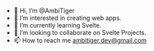 - 👋 Hi, I’m @AmbiTiger
- 👀 I’m interested in creating web apps.
- 🌱 I’m currently learning Svelte.
- 💞️ I’m looking to collaborate on Svelte Projects.
- 📫 How to reach me ambitiger.dev@gmail.com
